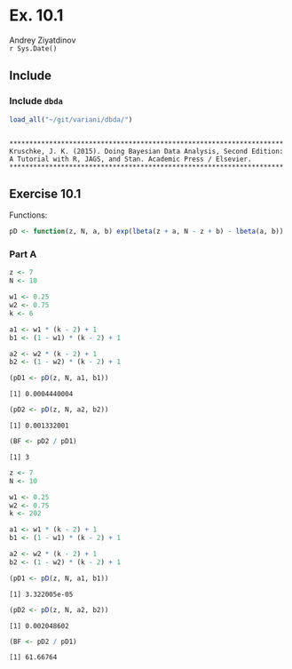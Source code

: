 # Ex. 10.1
Andrey Ziyatdinov  
`r Sys.Date()`  



## Include 

### Include `dbda`


```r
load_all("~/git/variani/dbda/")
```

```

*********************************************************************
Kruschke, J. K. (2015). Doing Bayesian Data Analysis, Second Edition:
A Tutorial with R, JAGS, and Stan. Academic Press / Elsevier.
*********************************************************************
```

## Exercise 10.1

Functions:


```r
pD <- function(z, N, a, b) exp(lbeta(z + a, N - z + b) - lbeta(a, b))
```

### Part A


```r
z <- 7
N <- 10

w1 <- 0.25
w2 <- 0.75
k <- 6

a1 <- w1 * (k - 2) + 1
b1 <- (1 - w1) * (k - 2) + 1

a2 <- w2 * (k - 2) + 1
b2 <- (1 - w2) * (k - 2) + 1

(pD1 <- pD(z, N, a1, b1))
```

```
[1] 0.0004440004
```

```r
(pD2 <- pD(z, N, a2, b2))
```

```
[1] 0.001332001
```

```r
(BF <- pD2 / pD1)
```

```
[1] 3
```


```r
z <- 7
N <- 10

w1 <- 0.25
w2 <- 0.75
k <- 202

a1 <- w1 * (k - 2) + 1
b1 <- (1 - w1) * (k - 2) + 1

a2 <- w2 * (k - 2) + 1
b2 <- (1 - w2) * (k - 2) + 1

(pD1 <- pD(z, N, a1, b1))
```

```
[1] 3.322005e-05
```

```r
(pD2 <- pD(z, N, a2, b2))
```

```
[1] 0.002048602
```

```r
(BF <- pD2 / pD1)
```

```
[1] 61.66764
```
